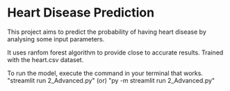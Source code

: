 # Heart Disease Prediction
This project aims to predict the probability of having heart disease by analysing some input parameters.

It uses ranfom forest algorithm to provide close to accurate results.
Trained with the heart.csv dataset.

To run the model, execute the command in your terminal that works.
"streamlit run 2_Advanced.py" (or)
"py -m streamlit run 2_Advanced.py"
